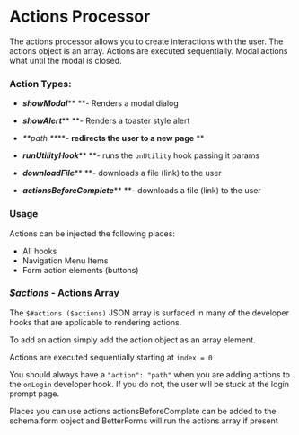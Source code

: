 # Actions Processor

The actions processor allows you to create interactions with the user. The actions object is an array. Actions are executed sequentially. Modal actions what until the modal is closed. 

### Action Types:

* _**showModal**_** **- Renders a modal dialog

* _**showAlert**_** **- Renders a toaster style alert

* _**path **_**- **redirects the user to a new page** **

* _**runUtilityHook**_** **- runs the `onUtility` hook passing it params 

* _**downloadFile**_** **- downloads a file (link) to the user 

* _**actionsBeforeComplete**_** **- downloads a file (link) to the user 

### Usage
Actions can be injected the following places:
* All hooks 
* Navigation Menu Items
* Form action elements (buttons)


### _$actions_ - Actions Array

The `$#actions ($actions)` JSON array is surfaced in many of the developer hooks that are applicable to rendering actions.

To add an action simply add the action object as an array element.

Actions are executed sequentially starting at `index = 0`

You should always have a `"action": "path"` when you are adding actions to the `onLogin` developer hook. If you do not, the user will be stuck at the login prompt page.

Places you can use actions
actionsBeforeComplete can be added to the schema.form object and BetterForms will run the actions array if present


